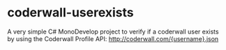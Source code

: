 coderwall-userexists
====================

A very simple C# MonoDevelop project to verify if a coderwall user exists by using the Coderwall Profile API: http://coderwall.com/{username}.json

